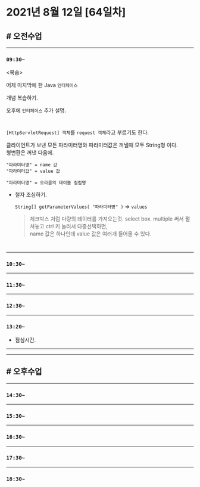 # 2021년 8월 12일 [64일차]

## # 오전수업
----
### `09:30~`  

<복습>      

어제 마지막에 한 Java `인터페이스`       

개념 복습하기.     

오후에 `인터페이스` 추가 설명.     

#      

`[HttpServletRequest] 객체`를 `request 객체`라고 부르기도 한다.   

클라이언트가 보낸 모든 파라미터명와 파라미터값은 꺼낼때 모두 String형 이다.    
형변환은 꺼낸 다음에.    

```
"파라미터명" = name 값  
"파라미터값" = value 값  

"파라미터명" = 오라클의 테이블 컬럼명
```

- 철자 조심하기.  
  
  `String[] getParameterValues( "파라미터명" )` => `values`   
  > 체크박스 처럼 다량의 데이터를 가져오는것. select box. multiple 써서 펼쳐놓고 ctrl 키 눌러서 다중선택하면,    
  > name 값은 하나인데 value 값은 여러개 들어올 수 있다.    

#







----
### `10:30~`








----
### `11:30~`








----
### `12:30~`








----
### `13:20~`

  - 점심시간.

---
---

## # 오후수업

---
### `14:30~`










---
### `15:30~`









----
### `16:30~`








----
### `17:30~`








----
### `18:30~`
